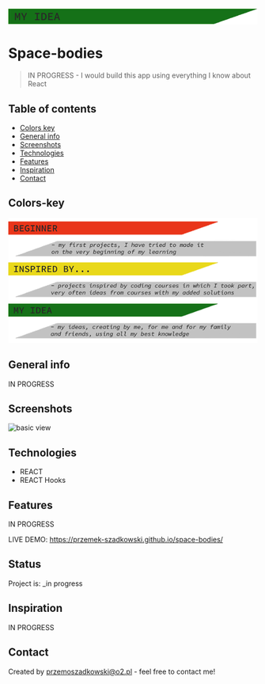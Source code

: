 ![my idea](my_idea.png)

# Space-bodies

> IN PROGRESS - I would build this app using everything I know about React

## Table of contents

- [Colors key](#colors-key)
- [General info](#general-info)
- [Screenshots](#screenshots)
- [Technologies](#technologies)
- [Features](#features)
- [Inspiration](#inspiration)
- [Contact](#contact)

## Colors-key

![key to colors](key.png)

## General info

IN PROGRESS

## Screenshots

![basic view]()

## Technologies

- REACT
- REACT Hooks

## Features

IN PROGRESS

LIVE DEMO: https://przemek-szadkowski.github.io/space-bodies/

## Status

Project is: \_in progress

## Inspiration

IN PROGRESS

## Contact

Created by [przemoszadkowski@o2.pl](mailto:user@example.com) - feel free to contact me!
